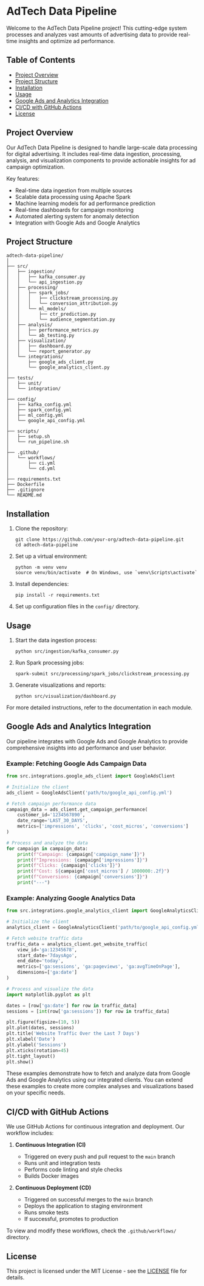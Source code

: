 # AdTech Data Pipeline

Welcome to the AdTech Data Pipeline project! This cutting-edge system processes and analyzes vast amounts of advertising data to provide real-time insights and optimize ad performance.

## Table of Contents
- [Project Overview](#project-overview)
- [Project Structure](#project-structure)
- [Installation](#installation)
- [Usage](#usage)
- [Google Ads and Analytics Integration](#google-ads-and-analytics-integration)
- [CI/CD with GitHub Actions](#cicd-with-github-actions)
- [License](#license)

## Project Overview

Our AdTech Data Pipeline is designed to handle large-scale data processing for digital advertising. It includes real-time data ingestion, processing, analysis, and visualization components to provide actionable insights for ad campaign optimization.

Key features:
- Real-time data ingestion from multiple sources
- Scalable data processing using Apache Spark
- Machine learning models for ad performance prediction
- Real-time dashboards for campaign monitoring
- Automated alerting system for anomaly detection
- Integration with Google Ads and Google Analytics

## Project Structure

```
adtech-data-pipeline/
│
├── src/
│   ├── ingestion/
│   │   ├── kafka_consumer.py
│   │   └── api_ingestion.py
│   ├── processing/
│   │   ├── spark_jobs/
│   │   │   ├── clickstream_processing.py
│   │   │   └── conversion_attribution.py
│   │   └── ml_models/
│   │       ├── ctr_prediction.py
│   │       └── audience_segmentation.py
│   ├── analysis/
│   │   ├── performance_metrics.py
│   │   └── ab_testing.py
│   ├── visualization/
│   │   ├── dashboard.py
│   │   └── report_generator.py
│   └── integrations/
│       ├── google_ads_client.py
│       └── google_analytics_client.py
│
├── tests/
│   ├── unit/
│   └── integration/
│
├── config/
│   ├── kafka_config.yml
│   ├── spark_config.yml
│   ├── ml_config.yml
│   └── google_api_config.yml
│
├── scripts/
│   ├── setup.sh
│   └── run_pipeline.sh
│
├── .github/
│   └── workflows/
│       ├── ci.yml
│       └── cd.yml
│
├── requirements.txt
├── Dockerfile
├── .gitignore
└── README.md
```

## Installation

1. Clone the repository:
   ```
   git clone https://github.com/your-org/adtech-data-pipeline.git
   cd adtech-data-pipeline
   ```

2. Set up a virtual environment:
   ```
   python -m venv venv
   source venv/bin/activate  # On Windows, use `venv\Scripts\activate`
   ```

3. Install dependencies:
   ```
   pip install -r requirements.txt
   ```

4. Set up configuration files in the `config/` directory.

## Usage

1. Start the data ingestion process:
   ```
   python src/ingestion/kafka_consumer.py
   ```

2. Run Spark processing jobs:
   ```
   spark-submit src/processing/spark_jobs/clickstream_processing.py
   ```

3. Generate visualizations and reports:
   ```
   python src/visualization/dashboard.py
   ```

For more detailed instructions, refer to the documentation in each module.

## Google Ads and Analytics Integration

Our pipeline integrates with Google Ads and Google Analytics to provide comprehensive insights into ad performance and user behavior.

### Example: Fetching Google Ads Campaign Data

```python
from src.integrations.google_ads_client import GoogleAdsClient

# Initialize the client
ads_client = GoogleAdsClient('path/to/google_api_config.yml')

# Fetch campaign performance data
campaign_data = ads_client.get_campaign_performance(
    customer_id='1234567890',
    date_range='LAST_30_DAYS',
    metrics=['impressions', 'clicks', 'cost_micros', 'conversions']
)

# Process and analyze the data
for campaign in campaign_data:
    print(f"Campaign: {campaign['campaign_name']}")
    print(f"Impressions: {campaign['impressions']}")
    print(f"Clicks: {campaign['clicks']}")
    print(f"Cost: ${campaign['cost_micros'] / 1000000:.2f}")
    print(f"Conversions: {campaign['conversions']}")
    print("---")
```

### Example: Analyzing Google Analytics Data

```python
from src.integrations.google_analytics_client import GoogleAnalyticsClient

# Initialize the client
analytics_client = GoogleAnalyticsClient('path/to/google_api_config.yml')

# Fetch website traffic data
traffic_data = analytics_client.get_website_traffic(
    view_id='ga:12345678',
    start_date='7daysAgo',
    end_date='today',
    metrics=['ga:sessions', 'ga:pageviews', 'ga:avgTimeOnPage'],
    dimensions=['ga:date']
)

# Process and visualize the data
import matplotlib.pyplot as plt

dates = [row['ga:date'] for row in traffic_data]
sessions = [int(row['ga:sessions']) for row in traffic_data]

plt.figure(figsize=(10, 5))
plt.plot(dates, sessions)
plt.title('Website Traffic Over the Last 7 Days')
plt.xlabel('Date')
plt.ylabel('Sessions')
plt.xticks(rotation=45)
plt.tight_layout()
plt.show()
```

These examples demonstrate how to fetch and analyze data from Google Ads and Google Analytics using our integrated clients. You can extend these examples to create more complex analyses and visualizations based on your specific needs.

## CI/CD with GitHub Actions

We use GitHub Actions for continuous integration and deployment. Our workflow includes:

1. **Continuous Integration (CI)**
   - Triggered on every push and pull request to the `main` branch
   - Runs unit and integration tests
   - Performs code linting and style checks
   - Builds Docker images

2. **Continuous Deployment (CD)**
   - Triggered on successful merges to the `main` branch
   - Deploys the application to staging environment
   - Runs smoke tests
   - If successful, promotes to production

To view and modify these workflows, check the `.github/workflows/` directory.

## License

This project is licensed under the MIT License - see the [LICENSE](LICENSE) file for details.
